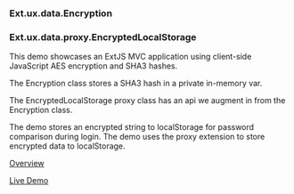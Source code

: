 ### Ext.ux.data.Encryption

### Ext.ux.data.proxy.EncryptedLocalStorage

This demo showcases an ExtJS MVC application using client-side JavaScript AES encryption and SHA3 hashes.

The Encryption class stores a SHA3 hash in a private in-memory var.

The EncryptedLocalStorage proxy class has an api we augment in from the Encryption class.

The demo stores an encrypted string to localStorage for password comparison during login.
The demo uses the proxy extension to store encrypted data to localStorage.

[Overview](http://www.pattens.org/examples/Ext.ux.data.Encryption)

[Live Demo](http://www.pattens.org/examples/Ext.ux.data.Encryption/demo)
